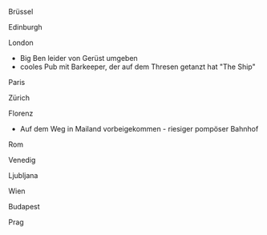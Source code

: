 Brüssel

Edinburgh

London
- Big Ben leider von Gerüst umgeben
- cooles Pub mit Barkeeper, der auf dem Thresen getanzt hat "The Ship"

Paris

Zürich

Florenz
- Auf dem Weg in Mailand vorbeigekommen - riesiger pompöser Bahnhof

Rom

Venedig

Ljubljana

Wien

Budapest

Prag
